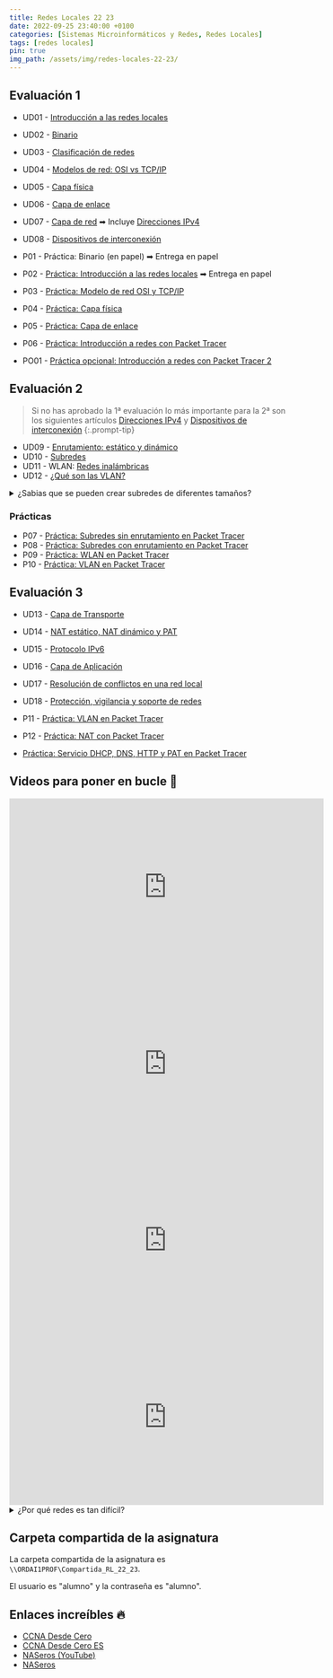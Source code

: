 ```yaml
---
title: Redes Locales 22 23
date: 2022-09-25 23:40:00 +0100
categories: [Sistemas Microinformáticos y Redes, Redes Locales]
tags: [redes locales]
pin: true
img_path: /assets/img/redes-locales-22-23/
---
```


## Evaluación 1

- UD01 - [Introducción a las redes locales](/posts/introduccion-redes-locales/)
- UD02 - [Binario](/posts/binario/)
- UD03 - [Clasificación de redes](/posts/clasificacion-de-redes/)
- UD04 - [Modelos de red: OSI vs TCP/IP](/posts/modelos-red-osi-vs-tcp-ip/)
- UD05 - [Capa física](/posts/capa-fisica/)
- UD06 - [Capa de enlace](/posts/capa-enlace/)
- UD07 - [Capa de red](/posts/capa-red/) ➡ Incluye [Direcciones IPv4](/posts/direcciones-ipv4/)
- UD08 - [Dispositivos de interconexión](/posts/dispositivos-especificos-de-la-red-local/)

- P01 - Práctica: Binario (en papel) ➡ Entrega en papel
- P02 - [Práctica: Introducción a las redes locales](/posts/practica-introduccion-redes-locales/) ➡ Entrega en papel
- P03 - [Práctica: Modelo de red OSI y TCP/IP](/posts/practica-modelos-red-osi-vs-tcp-ip)
- P04 - [Práctica: Capa física](/posts/practica-capa-fisica/)
- P05 - [Práctica: Capa de enlace](/posts/practica-capa-enlace/)
- P06 - [Práctica: Introducción a redes con Packet Tracer](/posts/practica-introduccion-packet-tracer/)

- PO01 - [Práctica opcional: Introducción a redes con Packet Tracer 2](/posts/practica-opcional-introduccion-packet-tracer-2)

## Evaluación 2

> Si no has aprobado la 1ª evaluación lo más importante para la 2ª son los siguientes artículos [Direcciones IPv4](/posts/direcciones-ipv4/) y [Dispositivos de interconexión](/posts/dispositivos-especificos-de-la-red-local/)
{:.prompt-tip}

- UD09 - [Enrutamiento: estático y dinámico](/posts/enrutamiento/)
- UD10 - [Subredes](/posts/subredes/)
- UD11 - WLAN: [Redes inalámbricas](/posts/redes-inalambricas/)
- UD12 - [¿Qué son las VLAN?](/posts/vlan/)

<details class="card mb-2">
  <summary class="card-header question">¿Sabias que se pueden crear subredes de diferentes tamaños?</summary>
  <div class="card-body" markdown="1">

Puedes leer el artículo [Subredes VLSM](/posts/vlsm/) si quieres saber cómo.

<!-- Comentario para que no se descuajeringue la cosa -->
  </div>
</details>

### Prácticas

- P07 - [Práctica: Subredes sin enrutamiento en Packet Tracer](/posts/practica-packet-tracer-red-estatica/)
- P08 - [Práctica: Subredes con enrutamiento en Packet Tracer](/posts/practica-enrutamiento-con-packet-tracer/)
- P09 - [Práctica: WLAN en Packet Tracer](/posts/practica-wlan-packet-tracer/)
- P10 - [Práctica: VLAN en Packet Tracer](/posts/practica-vlan-packet-tracer/)

## Evaluación 3

- UD13 - [Capa de Transporte](/posts/capa-transporte)
- UD14 - [NAT estático, NAT dinámico y PAT](/posts/nat/)
- UD15 - [Protocolo IPv6](/posts/protocolo-ipv6/)
- UD16 - [Capa de Aplicación](/posts/capa-aplicacion/)
- UD17 - [Resolución de conflictos en una red local](/posts/resolucion-conflictos-lan)
- UD18 - [Protección, vigilancia y soporte de redes](/posts/proteccion-vigilancia-soporte-redes)

- P11 - [Práctica: VLAN en Packet Tracer](/posts/practica-vlan-packet-tracer/)
- P12 - [Práctica: NAT con Packet Tracer](/posts/practica-nat-packet-tracer)
- [Práctica: Servicio DHCP, DNS, HTTP y PAT en Packet Tracer](/posts/practica-servicio-dhcp-dns-http-pat-packet-tracer/)

## Videos para poner en bucle 🔁

<iframe width="560" height="315" src="https://www.youtube.com/embed/gVUE2IDwWA0" title="YouTube video player" frameborder="0" allow="accelerometer; autoplay; clipboard-write; encrypted-media; gyroscope; picture-in-picture" allowfullscreen></iframe>

<iframe width="560" height="315" src="https://www.youtube.com/embed/HeZWcZmrQUY" title="YouTube video player" frameborder="0" allow="accelerometer; autoplay; clipboard-write; encrypted-media; gyroscope; picture-in-picture" allowfullscreen></iframe>

<iframe width="560" height="315" src="https://www.youtube.com/embed/iNh-62Mf0O4" title="YouTube video player" frameborder="0" allow="accelerometer; autoplay; clipboard-write; encrypted-media; gyroscope; picture-in-picture" allowfullscreen></iframe>

<iframe width="560" height="315" src="https://www.youtube.com/embed/4-ai8jlzcVo" title="YouTube video player" frameborder="0" allow="accelerometer; autoplay; clipboard-write; encrypted-media; gyroscope; picture-in-picture; web-share" allowfullscreen></iframe>

<details class="card mb-2">
  <summary class="card-header question">¿Por qué redes es tan difícil?</summary>
  <div class="card-body" markdown="1">

![Es tan difícil](memeCrying.jpg)

<!-- Comentario para que no se descuajeringue la cosa -->
  </div>
</details>

## Carpeta compartida de la asignatura

La carpeta compartida de la asignatura es `\\ORDAI1PROF\Compartida_RL_22_23`.

El usuario es "alumno" y la contraseña es "alumno".

## Enlaces increíbles 🔥

- [CCNA Desde Cero](https://ccnadesdecero.com/)
- [CCNA Desde Cero ES](https://ccnadesdecero.es/)
- [NASeros (YouTube)](https://www.youtube.com/c/Naseros)
- [NASeros](https://naseros.com/)